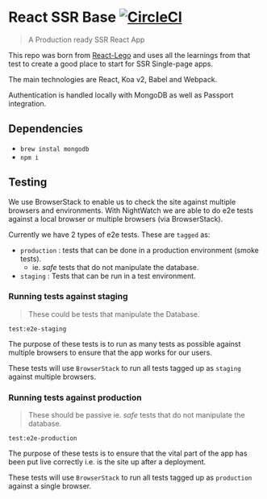 # React SSR Base [![CircleCI](https://circleci.com/gh/peter-mouland/React-ssr-base.svg?style=svg)](https://circleci.com/gh/peter-mouland/React-ssr-base)

> A Production ready SSR React App

This repo was born from [React-Lego](https://github.com/peter-mouland/react-lego) and uses all the learnings from that test to create a good place to start for SSR Single-page apps.

The main technologies are React, Koa v2, Babel and Webpack.

Authentication is handled locally with MongoDB as well as Passport integration.

## Dependencies
 
  * `brew instal mongodb`
  * `npm i`

## Testing

We use BrowserStack to enable us to check the site against multiple browsers and environments.
With NightWatch we are able to do e2e tests against a local browser or multiple browsers (via BrowserStack). 

Currently we have 2 types of e2e tests.  These are `tagged` as:
 * `production` : tests that can be done in a production environment (smoke tests).
    * ie. _safe_ tests that do not manipulate the database.
 * `staging` : Tests that can be run in a test environment.

### Running tests against staging

 > These could be tests that manipulate the Database.
 
`test:e2e-staging`

The purpose of these tests is to run as many tests as possible against multiple browsers to ensure that the app works for our users.

These tests will use `BrowserStack` to run all tests tagged up as `staging` against multiple browsers.
    
### Running tests against production

 > These should be passive ie. _safe_ tests that do not manipulate the database.
 
`test:e2e-production`

The purpose of these tests is to ensure that the vital part of the app has been put live correctly i.e. is the site up after a deployment.

These tests will use `BrowserStack` to run all tests tagged up as `production` against a single browser.

